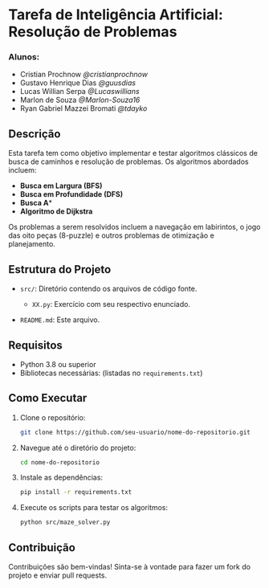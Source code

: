 # Tarefa de Inteligência Artificial: Resolução de Problemas

### Alunos:
- Cristian Prochnow _@cristianprochnow_
- Gustavo Henrique Dias _@guusdias_
- Lucas Willian Serpa _@Lucaswillians_
- Marlon de Souza _@Marlon-Souza16_
- Ryan Gabriel Mazzei Bromati _@tdayko_



## Descrição

Esta tarefa tem como objetivo implementar e testar algoritmos clássicos de busca de caminhos e resolução de problemas. Os algoritmos abordados incluem:

- **Busca em Largura (BFS)**
- **Busca em Profundidade (DFS)**
- **Busca A***
- **Algoritmo de Dijkstra**

Os problemas a serem resolvidos incluem a navegação em labirintos, o jogo das oito peças (8-puzzle) e outros problemas de otimização e planejamento.

## Estrutura do Projeto

- `src/`: Diretório contendo os arquivos de código fonte.
  - `XX.py`: Exercício com seu respectivo enunciado.

- `README.md`: Este arquivo.

## Requisitos

- Python 3.8 ou superior
- Bibliotecas necessárias: (listadas no `requirements.txt`)

## Como Executar

1. Clone o repositório:
   ```bash
   git clone https://github.com/seu-usuario/nome-do-repositorio.git
   ```

2. Navegue até o diretório do projeto:
   ```bash
   cd nome-do-repositorio
   ```

3. Instale as dependências:
   ```bash
   pip install -r requirements.txt
   ```

4. Execute os scripts para testar os algoritmos:
   ```bash
   python src/maze_solver.py
   ```

## Contribuição

Contribuições são bem-vindas! Sinta-se à vontade para fazer um fork do projeto e enviar pull requests.
